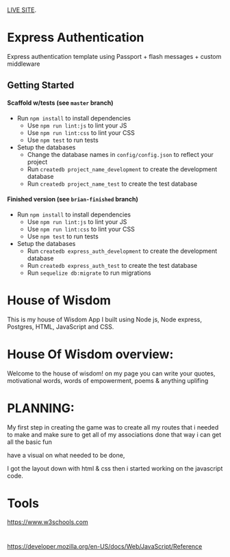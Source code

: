 [LIVE SITE](https://house-of-wisdom.herokuapp.com).
# Express Authentication

Express authentication template using Passport + flash messages + custom middleware

## Getting Started

#### Scaffold w/tests (see `master` branch)

* Run `npm install` to install dependencies
  * Use `npm run lint:js` to lint your JS
  * Use `npm run lint:css` to lint your CSS
  * Use `npm test` to run tests
* Setup the databases
  * Change the database names in `config/config.json` to reflect your project
  * Run `createdb project_name_development` to create the development database
  * Run `createdb project_name_test` to create the test database

#### Finished version (see `brian-finished` branch)

* Run `npm install` to install dependencies
  * Use `npm run lint:js` to lint your JS
  * Use `npm run lint:css` to lint your CSS
  * Use `npm test` to run tests
* Setup the databases
  * Run `createdb express_auth_development` to create the development database
  * Run `createdb express_auth_test` to create the test database
  * Run `sequelize db:migrate` to run migrations

# House of Wisdom
This is my house of Wisdom App I built using Node js, Node express, Postgres, HTML, JavaScript and CSS.




# House Of Wisdom overview:
Welcome to the house of wisdom! on my page you can write your quotes, motivational words, words of empowerment, poems & anything uplifing






# PLANNING:
My first step in creating the game was to create all my routes that i needed to make and make sure to get all of my associations done that way i can get all the basic fun

have a visual on what needed to be done, 

I got the layout down with html & css then i started working on the javascript code. 


# Tools
https://www.w3schools.com
#
https://developer.mozilla.org/en-US/docs/Web/JavaScript/Reference

